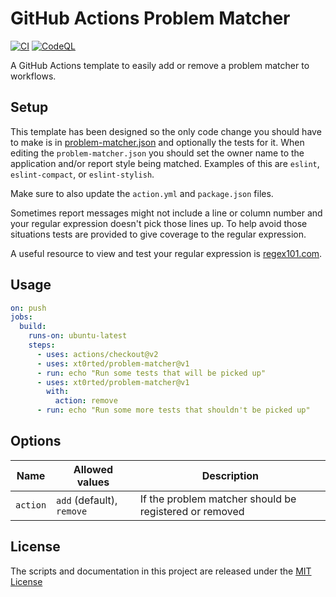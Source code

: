 # GitHub Actions Problem Matcher

[![CI](https://github.com/xt0rted/problem-matcher/actions/workflows/ci.yml/badge.svg?branch=main)](https://github.com/xt0rted/problem-matcher/actions/workflows/ci.yml)
[![CodeQL](https://github.com/xt0rted/problem-matcher/actions/workflows/codeql-analysis.yml/badge.svg?branch=main)](https://github.com/xt0rted/problem-matcher/actions/workflows/codeql-analysis.yml)

A GitHub Actions template to easily add or remove a problem matcher to workflows.

## Setup

This template has been designed so the only code change you should have to make is in [problem-matcher.json](/src/problem-matcher.json) and optionally the tests for it.
When editing the `problem-matcher.json` you should set the owner name to the application and/or report style being matched.
Examples of this are `eslint`, `eslint-compact`, or `eslint-stylish`.

Make sure to also update the `action.yml` and `package.json` files.

Sometimes report messages might not include a line or column number and your regular expression doesn't pick those lines up.
To help avoid those situations tests are provided to give coverage to the regular expression.

A useful resource to view and test your regular expression is [regex101.com](https://regex101.com/).

## Usage

```yml
on: push
jobs:
  build:
    runs-on: ubuntu-latest
    steps:
      - uses: actions/checkout@v2
      - uses: xt0rted/problem-matcher@v1
      - run: echo "Run some tests that will be picked up"
      - uses: xt0rted/problem-matcher@v1
        with:
          action: remove
      - run: echo "Run some more tests that shouldn't be picked up"
```

## Options

Name | Allowed values | Description
-- | -- | --
`action` | `add` (default), `remove` | If the problem matcher should be registered or removed

## License

The scripts and documentation in this project are released under the [MIT License](LICENSE)
